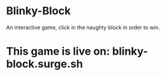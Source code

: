 # Blinky-Block 
An interactive game, click in the naughty block in order to win.

<h1>This game is live on: blinky-block.surge.sh</h1>
